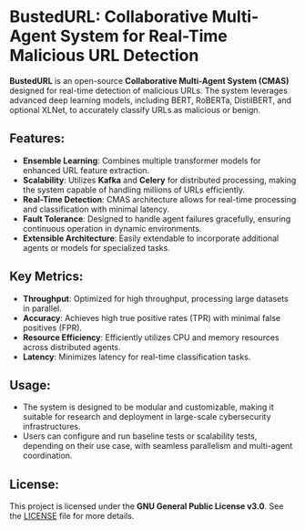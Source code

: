 # BustedURL: Collaborative Multi-Agent System for Real-Time Malicious URL Detection

**BustedURL** is an open-source **Collaborative Multi-Agent System (CMAS)** designed for real-time detection of malicious URLs. The system leverages advanced deep learning models, including BERT, RoBERTa, DistilBERT, and optional XLNet, to accurately classify URLs as malicious or benign.

## Features:
- **Ensemble Learning**: Combines multiple transformer models for enhanced URL feature extraction.
- **Scalability**: Utilizes **Kafka** and **Celery** for distributed processing, making the system capable of handling millions of URLs efficiently.
- **Real-Time Detection**: CMAS architecture allows for real-time processing and classification with minimal latency.
- **Fault Tolerance**: Designed to handle agent failures gracefully, ensuring continuous operation in dynamic environments.
- **Extensible Architecture**: Easily extendable to incorporate additional agents or models for specialized tasks.

## Key Metrics:
- **Throughput**: Optimized for high throughput, processing large datasets in parallel.
- **Accuracy**: Achieves high true positive rates (TPR) with minimal false positives (FPR).
- **Resource Efficiency**: Efficiently utilizes CPU and memory resources across distributed agents.
- **Latency**: Minimizes latency for real-time classification tasks.

## Usage:
- The system is designed to be modular and customizable, making it suitable for research and deployment in large-scale cybersecurity infrastructures.
- Users can configure and run baseline tests or scalability tests, depending on their use case, with seamless parallelism and multi-agent coordination.

## License:
This project is licensed under the **GNU General Public License v3.0**. See the [LICENSE](./LICENSE) file for more details.
